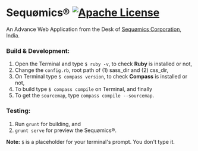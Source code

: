 # Sequømics® [![Apache License](https://img.shields.io/badge/license-Apache-blue.svg)](https://github.com/sequomics/sequomics.com/blob/master/LICENSE)
An Advance Web Application from the Desk of [Sequømics Corporation](http://sequomics.com/), India.

### Build & Development:
1. Open the Terminal and type `$ ruby -v`, to check **Ruby** is installed or not,
2. Change the `config.rb`, root path of (1) sass_dir and (2) css_dir,
3. On Terminal type `$ compass version`, to check **Compass** is installed or not,
4. To build type `$ compass compile` on Terminal, and finally
5. To get the `sourcemap`, type `compass compile --sourcemap`.

### Testing:
1. Run `grunt` for building, and
2. `grunt serve` for preview the Sequømics®.

**Note:** `$` is a placeholder for your terminal's prompt. You don't type it.
